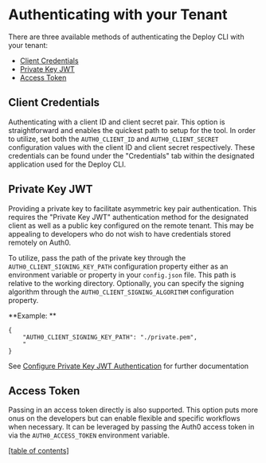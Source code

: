 # Authenticating with your Tenant

There are three available methods of authenticating the Deploy CLI with your tenant:

- [Client Credentials](#client-credentials)
- [Private Key JWT](#private-key-JWT)
- [Access Token](#access-token)

## Client Credentials

Authenticating with a client ID and client secret pair. This option is straightforward and enables the quickest path to setup for the tool. In order to utilize, set both the `AUTH0_CLIENT_ID` and `AUTH0_CLIENT_SECRET` configuration values with the client ID and client secret respectively. These credentials can be found under the "Credentials" tab within the designated application used for the Deploy CLI.

## Private Key JWT

Providing a private key to facilitate asymmetric key pair authentication. This requires the "Private Key JWT" authentication method for the designated client as well as a public key configured on the remote tenant. This may be appealing to developers who do not wish to have credentials stored remotely on Auth0.

To utilize, pass the path of the private key through the `AUTH0_CLIENT_SIGNING_KEY_PATH` configuration property either as an environment variable or property in your `config.json` file. This path is relative to the working directory. Optionally, you can specify the signing algorithm through the `AUTH0_CLIENT_SIGNING_ALGORITHM` configuration property.

**Example: **

```
{
    "AUTH0_CLIENT_SIGNING_KEY_PATH": "./private.pem",
    "
}
```

See [Configure Private Key JWT Authentication](https://auth0.com/docs/get-started/applications/configure-private-key-jwt) for further documentation

## Access Token

Passing in an access token directly is also supported. This option puts more onus on the developers but can enable flexible and specific workflows when necessary. It can be leveraged by passing the Auth0 access token in via the `AUTH0_ACCESS_TOKEN` environment variable.

[[table of contents]](../README.md#documentation)
